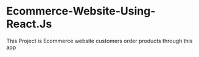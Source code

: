 # Ecommerce-Website-Using-React.Js
This Project is Ecommerce website customers order products through this app 
